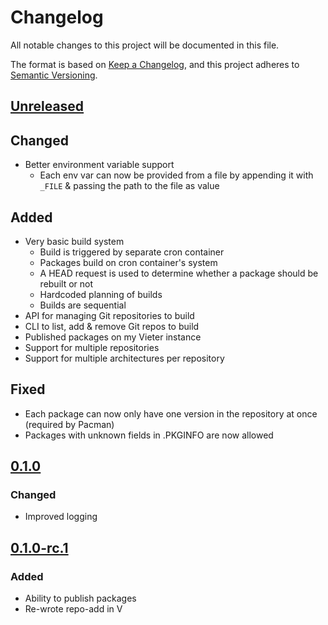 # Changelog

All notable changes to this project will be documented in this file.

The format is based on [Keep a Changelog](https://keepachangelog.com/en/1.0.0/),
and this project adheres to [Semantic Versioning](https://semver.org/spec/v2.0.0.html).

## [Unreleased](https://git.rustybever.be/Chewing_Bever/vieter)

## Changed

* Better environment variable support
    * Each env var can now be provided from a file by appending it with `_FILE`
      & passing the path to the file as value

## Added

* Very basic build system
    * Build is triggered by separate cron container
    * Packages build on cron container's system
    * A HEAD request is used to determine whether a package should be rebuilt
      or not
    * Hardcoded planning of builds
    * Builds are sequential
* API for managing Git repositories to build
* CLI to list, add & remove Git repos to build
* Published packages on my Vieter instance
* Support for multiple repositories
* Support for multiple architectures per repository

## Fixed

* Each package can now only have one version in the repository at once
  (required by Pacman)
* Packages with unknown fields in .PKGINFO are now allowed

## [0.1.0](https://git.rustybever.be/Chewing_Bever/vieter/src/tag/0.1.0)

### Changed

* Improved logging

## [0.1.0-rc.1](https://git.rustybever.be/Chewing_Bever/vieter/src/tag/0.1.0-rc.1)

### Added

* Ability to publish packages
* Re-wrote repo-add in V

